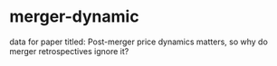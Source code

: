 # merger-dynamic
data for paper titled: Post-merger price dynamics matters, so why do merger retrospectives ignore it?
